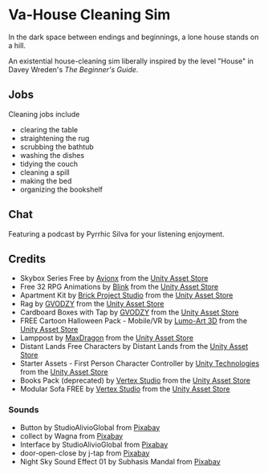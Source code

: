# Va-House Cleaning Sim

In the dark space between endings and beginnings, a lone house stands on a hill.

An existential house-cleaning sim liberally inspired by the level "House" in Davey Wreden's *The Beginner's Guide*. 

## Jobs 

Cleaning jobs include 

* clearing the table 
* straightening the rug 
* scrubbing the bathtub
* washing the dishes 
* tidying the couch 
* cleaning a spill
* making the bed
* organizing the bookshelf

## Chat

Featuring a podcast by Pyrrhic Silva for your listening enjoyment. 

## Credits 

* Skybox Series Free by [Avionx](https://assetstore.unity.com/publishers/31837) from the [Unity Asset Store](https://assetstore.unity.com/packages/2d/textures-materials/sky/skybox-series-free-103633)
* Free 32 RPG Animations by [Blink](https://assetstore.unity.com/publishers/49855) from the [Unity Asset Store](https://assetstore.unity.com/packages/3d/animations/free-32-rpg-animations-215058)
* Apartment Kit by [Brick Project Studio](https://assetstore.unity.com/publishers/32000) from the [Unity Asset Store](https://assetstore.unity.com/packages/3d/environments/apartment-kit-124055) 
* Rag by [GVODZY](https://assetstore.unity.com/publishers/91841) from the [Unity Asset Store](https://assetstore.unity.com/packages/3d/props/rag-305431)
* Cardboard Boxes with Tap by [GVODZY](https://assetstore.unity.com/publishers/91841) from the [Unity Asset Store](https://assetstore.unity.com/packages/3d/props/cardboard-boxes-with-tape-305511)
* FREE Cartoon Halloween Pack - Mobile/VR by [Lumo-Art 3D](https://assetstore.unity.com/publishers/6000) from the [Unity Asset Store](https://assetstore.unity.com/packages/3d/environments/fantasy/free-cartoon-halloween-pack-mobile-vr-45896)
* Lamppost by [MaxDragon](https://assetstore.unity.com/publishers/82426) from the [Unity Asset Store](https://assetstore.unity.com/packages/3d/environments/urban/lamppost-269488)
* Distant Lands Free Characters by Distant Lands from the [Unity Asset Store](https://assetstore.unity.com/packages/3d/characters/distant-lands-free-characters-178123)
* Starter Assets - First Person Character Controller by [Unity Technologies](https://assetstore.unity.com/publishers/1) from the [Unity Asset Store](https://assetstore.unity.com/packages/essentials/starter-assets-first-person-character-controller-196525)
* Books Pack (deprecated) by [Vertex Studio](https://assetstore.unity.com/publishers/2053) from the [Unity Asset Store](https://assetstore.unity.com/packages/3d/props/interior/books-pack-5484) 
* Modular Sofa FREE by [Vertex Studio](https://assetstore.unity.com/publishers/2053) from the [Unity Asset Store](https://assetstore.unity.com/packages/3d/props/cardboard-boxes-with-tape-305511)

### Sounds 

* Button  by StudioAlivioGlobal from [Pixabay](https://pixabay.com/sound-effects/button-124476/)
* collect by Wagna from [Pixabay](https://pixabay.com/sound-effects/collect-5930/)
* Interface by StudioAlivioGlobal from [Pixabay](https://pixabay.com/sound-effects/interface-124464/)
* door-open-close by j-tap from [Pixabay](https://pixabay.com/sound-effects/door-open-close-45475/)
* Night Sky Sound Effect 01 by Subhasis Mandal from [Pixabay](https://pixabay.com/sound-effects/night-sky-sound-effect-01-321714/)